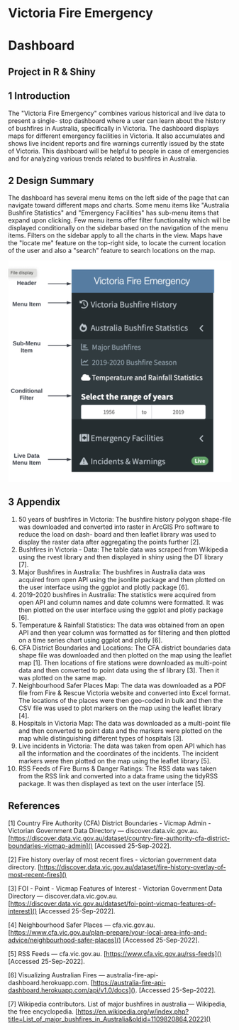 # Victoria Fire Emergency

# Dashboard

## Project in R & Shiny

## 1 Introduction

The "Victoria Fire Emergency" combines various historical and live data to present a single-
stop dashboard where a user can learn about the history of bushfires in Australia, specifically
in Victoria. The dashboard displays maps for different emergency facilities in Victoria. It
also accumulates and shows live incident reports and fire warnings currently issued by the
state of Victoria. This dashboard will be helpful to people in case of emergencies and for
analyzing various trends related to bushfires in Australia.

## 2 Design Summary

The dashboard has several menu items on the left side of the page that can navigate 
toward different maps and charts. Some menu items like "Australia Bushfire Statistics" and
"Emergency Facilities" has sub-menu items that expand upon clicking. Few menu items
offer filter functionality which will be displayed conditionally on the sidebar based on the
navigation of the menu items. Filters on the sidebar apply to all the charts in the view.
Maps have the "locate me" feature on the top-right side, to locate the current location of
the user and also a "search" feature to search locations on the map.

![](images/dashboard.png)


## 3 Appendix

1. 50 years of bushfires in Victoria: The bushfire history polygon shape-file was
    downloaded and converted into raster in ArcGIS Pro software to reduce the load on dash-
    board and then leaflet library was used to display the raster data after aggregating the
    points further [2].
2. Bushfires in Victoria - Data: The table data was scraped from Wikipedia using
    the rvest library and then displayed in shiny using the DT library [7].
3. Major Bushfires in Australia: The bushfires in Australia data was acquired from
    open API using the jsonlite package and then plotted on the user interface using the
    ggplot and plotly package [6].
4. 2019-2020 bushfires in Australia: The statistics were acquired from open API
    and column names and date columns were formatted. It was then plotted on the user
    interface using the ggplot and plotly package [6].
5. Temperature & Rainfall Statistics: The data was obtained from an open API and
    then year column was formatted as for filtering and then plotted on a time series chart
    using ggplot and plotly [6].
6. CFA District Boundaries and Locations: The CFA district boundaries data
    shape file was downloaded and then plotted on the map using the leaflet map [1]. Then
    locations of fire stations were downloaded as multi-point data and then converted to
    point data using the sf library [3]. Then it was plotted on the same map.
7. Neighbourhood Safer Places Map: The data was downloaded as a PDF file from
    Fire & Rescue Victoria website and converted into Excel format. The locations of the
    places were then geo-coded in bulk and then the CSV file was used to plot markers on
    the map using the leaflet library [4].
8. Hospitals in Victoria Map: The data was downloaded as a multi-point file and then
    converted to point data and the markers were plotted on the map while distinguishing
    different types of hospitals [3].
9. Live incidents in Victoria: The data was taken from open API which has all the
    information and the coordinates of the incidents. The incident markers were then
    plotted on the map using the leaflet library [5].
10. RSS Feeds of Fire Burns & Danger Ratings: The RSS data was taken from
the RSS link and converted into a data frame using the tidyRSS package. It was then
displayed as text on the user interface [5].


## References

[1] Country Fire Authority (CFA) District Boundaries - Vicmap Admin - Victorian Government Data Directory — discover.data.vic.gov.au. 
[https://discover.data.vic.gov.au/dataset/country-fire-authority-cfa-district-boundaries-vicmap-admin]()
[Accessed 25-Sep-2022].

[2] Fire history overlay of most recent fires - victorian government data directory. 
[https://discover.data.vic.gov.au/dataset/fire-history-overlay-of-most-recent-fires]()

[3] FOI - Point - Vicmap Features of Interest - Victorian Government Data Directory — discover.data.vic.gov.au. 
[https://discover.data.vic.gov.au/dataset/foi-point-vicmap-features-of-interest]() [Accessed 25-Sep-2022].

[4] Neighbourhood Safer Places — cfa.vic.gov.au. 
[https://www.cfa.vic.gov.au/plan-prepare/your-local-area-info-and-advice/neighbourhood-safer-places]()
[Accessed 25-Sep-2022].

[5] RSS Feeds — cfa.vic.gov.au. 
[https://www.cfa.vic.gov.au/rss-feeds]() [Accessed 25-Sep-2022].

[6] Visualizing Australian Fires — australia-fire-api-dashboard.herokuapp.com. 
[https://australia-fire-api-dashboard.herokuapp.com/api/v1.0/docs](). 
[Accessed 25-Sep-2022].

[7] Wikipedia contributors. List of major bushfires in australia — Wikipedia, the
free encyclopedia. [https://en.wikipedia.org/w/index.php?title=List_of_major_bushfires_in_Australia&oldid=1109820864,2022]()


